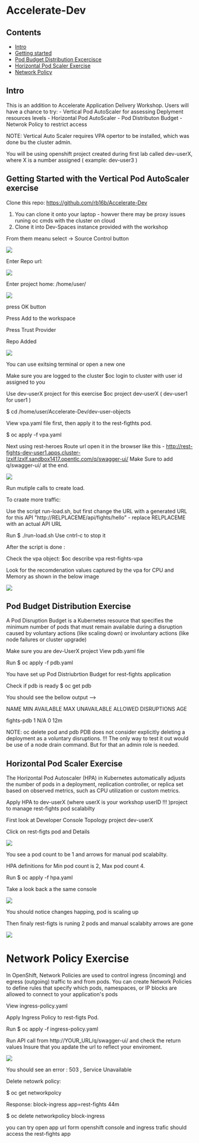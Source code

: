 # Accelerate-Dev

## Contents

- [Intro](#intro)
- [Getting started](#getting-started)
- [Pod Budget Distribution Excercisce](#components-and-architecture)
- [Horizontal Pod Scaler Exercise](#features-and-known-limitations)
- [Network Policy](#related-links)

## Intro

This is an addition to Accelerate Application Delivery Workshop.
Users will have a chance to try: 
    - Vertical Pod AutoScaler for assessing Deplyment resources levels
    - Horizontal Pod AutoScaler 
    - Pod Distributon Budget
    - Netwrok Policy to restrict access

NOTE: Vertical Auto Scaler requires VPA opertor to be installed, which was done bu the cluster admin.

You will be using openshift project created during first lab called dev-userX, where X is a number assigned ( example: dev-user3 ) 

## Getting Started with the Vertical Pod AutoScaler exercise

Clone this repo: https://github.com/rb16b/Accelerate-Dev

1. You can clone it onto your laptop - howver there may be proxy issues runing oc cmds with the cluster on cloud
2. Clone it into Dev-Spaces instance provided with the workshop

From them meanu select -> Source Control button

![](images/clone-repor.png)

Enter Repo url:

![](images/repo-url-enter.png)

Enter project home: /home/user/

![](images/project-home-for-extra.png)

press OK button

Press Add to the workspace

Press Trust Provider

Repo Added

![](images/rep-ready.png)

You can use exitsing terminal or open a new one 

Make sure you are logged to the cluster 
$oc login to cluster with user id assigned to you

Use dev-userX project for this exercise
$oc project dev-userX ( dev-user1 for user1 )

$ cd /home/user/Accelerate-Dev/dev-user-objects

View vpa.yaml file first, then apply it to the rest-figthts pod.

$ oc apply -f vpa.yaml 

Next using rest-heroes Route url open it in the browser like this - http://rest-fights-dev-user1.apps.cluster-lzxlf.lzxlf.sandbox1417.opentlc.com/q/swagger-ui/
Make Sure to add q/swagger-ui/ at the end.

![](images/rest-fightsAPI.png)

Run mutiple calls to create load. 

To craate more traffic:

Use the script  run-load.sh, but first change the URL with a generated URL for this API
"http://RELPLACEME/api/fights/hello" - replace RELPLACEME with an actual API URL

Run $ ./run-load.sh 
Use cntrl-c to stop it

After the script is done :

Check the vpa object: 
$oc describe vpa rest-fights-vpa

Look for the recomdenation values captured by the vpa for CPU and Memory as shown in the below image


![](images/vpa-image.png)



## Pod Budget Distribution Exercise

A Pod Disruption Budget is a Kubernetes resource that specifies the minimum number of pods that must remain available during a disruption caused by voluntary actions (like scaling down) or involuntary actions (like node failures or cluster upgrade)

Make sure you are dev-UserX project
View pdb.yaml file

Run $ oc apply -f pdb.yaml

You have set up Pod Distriubrtion Budget for rest-fights application 

Check if pdb is ready
$ oc get pdb

You should see the bellow output -->

NAME         MIN AVAILABLE   MAX UNAVAILABLE   ALLOWED DISRUPTIONS   AGE

fights-pdb   1                  N/A               0                  12m


NOTE: oc delete pod and pdb 
PDB does not consider explicitly deleting a deployment as a voluntary disruptions. !!!
The only way to test it out would be use of a node drain command. But for that an admin role is needed.



## Horizontal Pod Scaler Exercise

The Horizontal Pod Autoscaler (HPA) in Kubernetes automatically adjusts the number of pods in a deployment, replication controller, or replica set based on observed metrics, such as CPU utilization or custom metrics.

Apply HPA to dev-userX (where userX is your workshop userID !!! )project to manage rest-fights pod scalabilty

First look at Developer Console Topology project dev-userX 

Click on rest-figts pod and Details 

![](images/hpa-org.png)

You see a pod count to be 1 and arrows for manual pod scalabilty.

HPA definitions for Min pod count is 2, Max pod count 4.

Run $ oc apply -f hpa.yaml 

Take a look back a the same console

![](images/hpa-1-2.png)

You should notice changes happing, pod is scaling up

Then finaly rest-figts is runing 2 pods and manual scalabity arrows are gone

![](images/hpa-2.png)

# Network Policy Exercise


In OpenShift, Network Policies are used to control ingress (incoming) and egress (outgoing) traffic to and from pods. You can create Network Policies to define rules that specify which pods, namespaces, or IP blocks are allowed to connect to your application's pods

View ingress-policy.yaml

Apply Ingress Policy to rest-figts Pod.
 
Run $ oc apply -f ingress-policy.yaml

Run API call from http://YOUR_URL/q/swagger-ui/ and check the return values
Insure that you apdate the url to reflect your enviroment.
 
![](images/netpolicy-error.png)

You should see an error : 503 , Service Unavailable 

Delete netowrk policy:

$ oc get networkpolcy

Response: block-ingress   app=rest-fights   44m

$ oc delete networkpolicy block-ingress 

 you can try open app url form openshift console and ingress trafic should access the rest-fights app 

